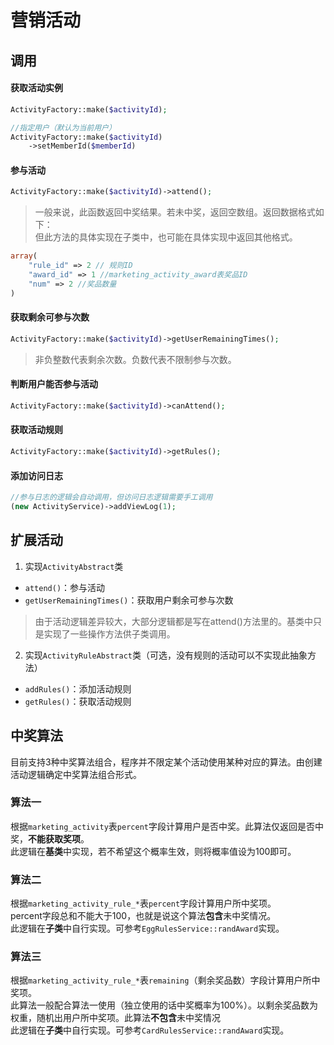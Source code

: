 # 营销活动

## 调用
#### 获取活动实例
```php
ActivityFactory::make($activityId);

//指定用户（默认为当前用户）
ActivityFactory::make($activityId)
    ->setMemberId($memberId)
```
#### 参与活动
```php
ActivityFactory::make($activityId)->attend();
```
> 一般来说，此函数返回中奖结果。若未中奖，返回空数组。返回数据格式如下：  
但此方法的具体实现在子类中，也可能在具体实现中返回其他格式。

```php
array(
    "rule_id" => 2 // 规则ID
    "award_id" => 1 //marketing_activity_award表奖品ID
    "num" => 2 //奖品数量
)
```

#### 获取剩余可参与次数
```php
ActivityFactory::make($activityId)->getUserRemainingTimes();
```
> 非负整数代表剩余次数。负数代表不限制参与次数。

#### 判断用户能否参与活动
```php
ActivityFactory::make($activityId)->canAttend();
```

#### 获取活动规则
```php
ActivityFactory::make($activityId)->getRules();
```

#### 添加访问日志
```php
//参与日志的逻辑会自动调用，但访问日志逻辑需要手工调用
(new ActivityService)->addViewLog(1);
```

## 扩展活动
1. 实现`ActivityAbstract`类
 - `attend()`：参与活动
 - `getUserRemainingTimes()`：获取用户剩余可参与次数
> 由于活动逻辑差异较大，大部分逻辑都是写在attend()方法里的。基类中只是实现了一些操作方法供子类调用。

2. 实现`ActivityRuleAbstract`类（可选，没有规则的活动可以不实现此抽象方法）
 - `addRules()`：添加活动规则
 - `getRules()`：获取活动规则

## 中奖算法
目前支持3种中奖算法组合，程序并不限定某个活动使用某种对应的算法。由创建活动逻辑确定中奖算法组合形式。

### 算法一
根据`marketing_activity`表`percent`字段计算用户是否中奖。此算法仅返回是否中奖，**不能获取奖项**。  
此逻辑在**基类**中实现，若不希望这个概率生效，则将概率值设为100即可。

### 算法二
根据`marketing_activity_rule_*`表`percent`字段计算用户所中奖项。  
percent字段总和不能大于100，也就是说这个算法**包含**未中奖情况。  
此逻辑在**子类**中自行实现。可参考`EggRulesService::randAward`实现。

### 算法三
根据`marketing_activity_rule_*`表`remaining`（剩余奖品数）字段计算用户所中奖项。  
此算法一般配合算法一使用（独立使用的话中奖概率为100%）。以剩余奖品数为权重，随机出用户所中奖项。此算法**不包含**未中奖情况  
此逻辑在**子类**中自行实现。可参考`CardRulesService::randAward`实现。